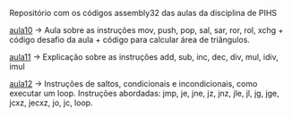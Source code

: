 Repositório com os códigos assembly32 das aulas da disciplina de PIHS

[aula10](https://github.com/GustavoBMendes/assembly32-aulas/tree/master/aula10) -> Aula sobre as instruções mov, push, pop, sal, sar, ror, rol, xchg + código desafio da aula + código para calcular área de triângulos.

[aula11](https://github.com/GustavoBMendes/assembly32-aulas/tree/master/aula11) -> Explicação sobre as instruções add, sub, inc, dec, div, mul, idiv, imul

[aula12](https://github.com/GustavoBMendes/assembly32-aulas/tree/master/aula12) -> Instruções de saltos, condicionais e incondicionais, como executar um loop. Instruções abordadas: jmp, je, jne, jz, jnz, jle, jl, jg, jge, jcxz, jecxz, jo, jc, loop.

